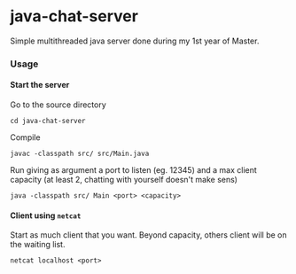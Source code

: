 # java-chat-server

Simple multithreaded java server done during my 1st year of Master.

### Usage 

#### Start the server

Go to the source directory

```
cd java-chat-server
```

Compile

```
javac -classpath src/ src/Main.java
``` 

Run giving as argument a port to listen (eg. 12345) and a max client capacity (at least 2, chatting with yourself doesn't make sens) 

```
java -classpath src/ Main <port> <capacity>
```

#### Client using `netcat`

Start as much client that you want. Beyond capacity, others client will be on the waiting list.
```
netcat localhost <port>
``` 
